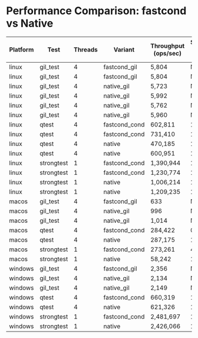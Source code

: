 # Performance Comparison: fastcond vs Native

| Platform | Test | Threads | Variant | Throughput (ops/sec) | Speedup vs Native |
|----------|------|---------|---------|---------------------|-------------------|
| linux | gil_test | 4 | fastcond_gil | 5,804 | N/A |
| linux | gil_test | 4 | fastcond_gil | 5,804 | N/A |
| linux | gil_test | 4 | native_gil | 5,723 | N/A |
| linux | gil_test | 4 | native_gil | 5,992 | N/A |
| linux | gil_test | 4 | native_gil | 5,762 | N/A |
| linux | gil_test | 4 | native_gil | 5,960 | N/A |
| linux | qtest | 4 | fastcond_cond | 602,811 | 1.28x |
| linux | qtest | 4 | fastcond_cond | 731,410 | 1.56x |
| linux | qtest | 4 | native | 470,185 | 1.00x |
| linux | qtest | 4 | native | 600,951 | 1.28x |
| linux | strongtest | 1 | fastcond_cond | 1,390,944 | 1.38x |
| linux | strongtest | 1 | fastcond_cond | 1,230,774 | 1.22x |
| linux | strongtest | 1 | native | 1,006,214 | 1.00x |
| linux | strongtest | 1 | native | 1,209,235 | 1.20x |
| macos | gil_test | 4 | fastcond_gil | 633 | N/A |
| macos | gil_test | 4 | native_gil | 996 | N/A |
| macos | gil_test | 4 | native_gil | 1,014 | N/A |
| macos | qtest | 4 | fastcond_cond | 284,422 | 0.99x |
| macos | qtest | 4 | native | 287,175 | 1.00x |
| macos | strongtest | 1 | fastcond_cond | 273,261 | 4.69x |
| macos | strongtest | 1 | native | 58,242 | 1.00x |
| windows | gil_test | 4 | fastcond_gil | 2,356 | N/A |
| windows | gil_test | 4 | native_gil | 2,134 | N/A |
| windows | gil_test | 4 | native_gil | 2,149 | N/A |
| windows | qtest | 4 | fastcond_cond | 660,319 | 1.06x |
| windows | qtest | 4 | native | 621,326 | 1.00x |
| windows | strongtest | 1 | fastcond_cond | 2,481,697 | 1.02x |
| windows | strongtest | 1 | native | 2,426,066 | 1.00x |